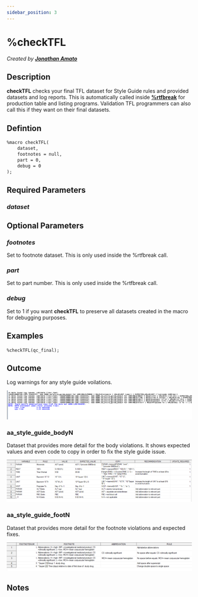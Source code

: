 ```yaml
---
sidebar_position: 3
---
```


# %checkTFL

_Created by [**Jonathan Amato**](mailto:jonathan.amato@emanatebiostats.com?subject=User%20Guide:%20checkTFL)_

## Description

**checkTFL** checks your final TFL dataset for Style Guide rules and provided datasets and log reports. This is automatically called inside [**%rtfbreak**](../macros-tfl/rtfbreak.md) for production table and listing programs. Validation TFL programmers can also call this if they want on their final datasets.

## Defintion

```sas
%macro checkTFL(
    dataset,
    footnotes = null,
    part = 0,
    debug = 0
);
```

## Required Parameters

### _dataset_

## Optional Parameters

### _footnotes_

Set to footnote dataset. This is only used inside the %rtfbreak call.

### _part_

Set to part number. This is only used inside the %rtfbreak call.

### _debug_

Set to 1 if you want **checkTFL** to preserve all datasets created in the macro for debugging purposes.

## Examples

```sas
%checkTFL(qc_final);
```

## Outcome

Log warnings for any style guide voilations.

![](/img/macros/checktfl1.png)

### aa_style_guide_bodyN

Dataset that provides more detail for the body violations. It shows expected values and even code to copy in order to fix the style guide issue.

![](/img/macros/checktfl2.png)

### aa_style_guide_footN

Dataset that provides more detail for the footnote violations and expected fixes.

![](/img/macros/checktfl3.png)

## Notes
